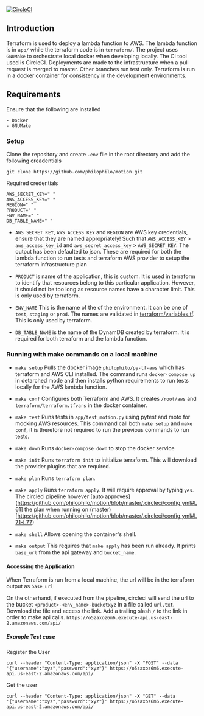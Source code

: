 [![CircleCI](https://circleci.com/gh/philophilo/motion.svg?style=shield)](https://app.circleci.com/pipelines/github/philophilo/motion?filter=all)

## Introduction

Terraform is used to deploy a lambda function to AWS. The lambda function is in `app/` while the terraform code is in `terraform/`. The project uses `GNUMake` to orchestrate local docker when developing locally. The CI tool used is CircleCI. Deployments are made to the infrastructure when a pull request is merged to master. Other branches run test only. Terraform is run in a docker container for consistency in the development environments.

## Requirements

Ensure that the following are installed
```
- Docker
- GNUMake
```

### Setup

Clone the repository and create `.env` file in the root directory and add the following creadentials

```
git clone https://github.com/philophilo/motion.git
```

Required credentials

```
AWS_SECRET_KEY=" "
AWS_ACCESS_KEY=" "
REGION=" "
PRODUCT=" "
ENV_NAME=" "
DB_TABLE_NAME=" "
```

- `AWS_SECRET_KEY`, `AWS_ACCESS_KEY` and `REGION` are AWS key credentials, ensure that they are named appropriately! Such that `AWS_ACCESS_KEY` > `aws_access_key_id` and `aws_secret_access_key` > `AWS_SECRET_KEY`. The output has been defaulted to json. These are required for both the lambda function to run tests and terraform AWS provider to setup the terraform infrastructure plan

- `PRODUCT` is name of the application, this is custom. It is used in terraform to identify that resources belong to this particular application. However, it should not be too long as resource names have a character limit. This is only used by terraform.

- `ENV_NAME` This is the name of the of the environment. It can be one of `test`, `staging` or `prod`. The names are validated in [terraform/variables.tf](https://github.com/philophilo/motion/blob/master/terraform/variables.tf#L1-L11). This is only used by terraform.

- `DB_TABLE_NAME` is the name of the DynamDB created by terraform. It is required for both terraform and the lambda function.


### Running with make commands on a local machine

- `make setup` Pulls the docker image `philophilo/py-tf-aws` which has terraform and AWS CLI installed. The command runs `docker-compose up` in detarched mode and then installs python requirements to run tests locally for the AWS lambda function.

- `make conf` Configures both Terraform and AWS. It creates `/root/aws` and `terraform/terraform.tfvars` in the docker container.

- `make test` Runs tests in `app/test_motion.py` using pytest and moto for mocking AWS resources. This command call both `make setup` and `make conf`, it is therefore not required to run the previous commands to run tests.

- `make down` Runs `docker-compose down` to stop the docker service

- `make init` Runs `terraform init` to initialize terraform. This will download the provider plugins that are required.

- `make plan` Runs `terraform plan`.

- `make apply` Runs `terraform apply`. It will require approval by typing `yes`. The circleci pipeline however [auto approves](https://github.com/philophilo/motion/blob/master/.circleci/config.yml#L61] the plan when running on (master)[https://github.com/philophilo/motion/blob/master/.circleci/config.yml#L71-L77)

- `make shell` Allows opening the container's shell.

- `make output` This requires that `make apply` has been run already. It prints `base_url` from the api gateway and `bucket_name`.

#### Accessing the Application

When Terraform is run from a local machine, the url will be in the terraform output as `base_url`

On the otherhand, if executed from the pipeline, circleci will send the url to the bucket `<product>-<env_name>-bucketxyz` in a file called `url.txt`. Download the file and access the link. Add a trailing slash `/` to the link in order to make api calls. `https://o5zaxoz6m6.execute-api.us-east-2.amazonaws.com/api/`

##### Example Test case

Register the User

`curl --header "Content-Type: application/json" -X "POST" --data '{"username":"xyz","password":"xyz"}' https://o5zaxoz6m6.execute-api.us-east-2.amazonaws.com/api/`

Get the user

`curl --header "Content-Type: application/json" -X "GET" --data '{"username":"xyz","password":"xyz"}' https://o5zaxoz6m6.execute-api.us-east-2.amazonaws.com/api/`

